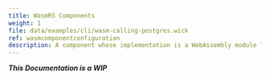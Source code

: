 ```yaml
---
title: WasmRS Components
weight: 1
file: data/examples/cli/wasm-calling-postgres.wick
ref: wasmcomponentconfiguration
description: A component whose implementation is a WebAssembly module leveraging the wasmRS RSocket protocol.
---
```


***This Documentation is a WIP***
